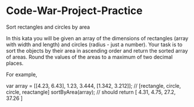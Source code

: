 # Code-War-Project-Practice

Sort rectangles and circles by area

In this kata you will be given an array of the dimensions of rectangles (array with width and length) and circles (radius - just a number). Your task is to sort the objects by their area in ascending order and return the sorted array of areas. Round the values of the areas to a maximum of two decimal places.

For example,

var array = [[4.23, 6.43], 1.23, 3.444, [1.342, 3.212]];  // [rectangle, circle, circle, reactangle]
sortByArea(array); // should return [ 4.31, 4.75, 27.2, 37.26 ]